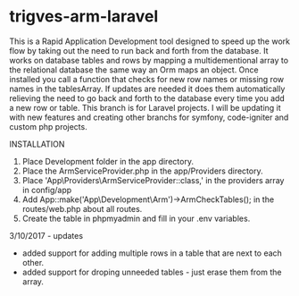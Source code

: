 # trigves-arm-laravel
This is a Rapid Application Development tool designed to speed up the work flow by taking out the need to run back and forth from the database. It works on database tables and rows by mapping a multidementional array to the relational database the same way an Orm maps an object. Once installed you call a function that checks for new row names or missing row names in the tablesArray. If updates are needed it does them automatically relieving the need to go back and forth to the database every time you add a new row or table. This branch is for Laravel projects. I will be updating it with new features and creating other branchs for symfony, code-igniter and custom php projects.

INSTALLATION  
1) Place Development folder in the app directory.  
2) Place the ArmServiceProvider.php in the app/Providers directory.  
3) Place 'App\Providers\ArmServiceProvider::class,' in the providers array in config/app  
4) Add App::make('App\Development\Arm')->ArmCheckTables(); in the routes/web.php about all routes.  
5) Create the table in phpmyadmin and fill in your .env variables.


3/10/2017 - updates  
* added support for adding multiple rows in a table that are next to each other.  
* added support for droping unneeded tables - just erase them from the array.  